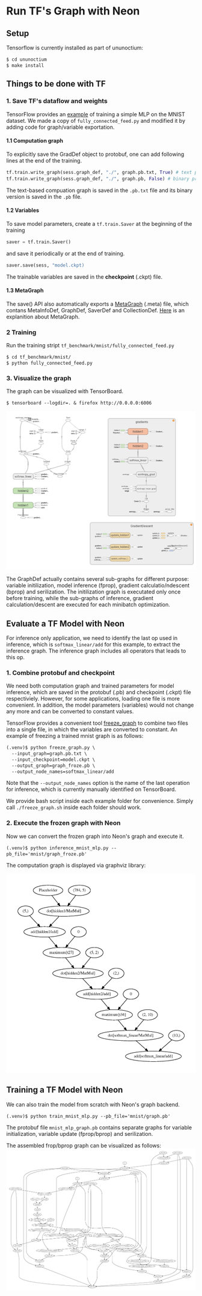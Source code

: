 # Run TF's Graph with Neon

## Setup

Tensorflow is currently installed as part of ununoctium:

```
$ cd ununoctium
$ make install
```

## Things to be done with TF

### 1. Save TF's dataflow and weights

TensorFlow provides an [example](https://github.com/tensorflow/tensorflow/tree/master/tensorflow/examples/tutorials/mnist) of training a simple MLP on the MNIST dataset. We made a copy of `fully_connected_feed.py` and modified it by adding code for graph/variable exportation.


#### 1.1 Computation graph

To explicitly save the GradDef object to protobuf, one can add following lines at the end of the training.

```python  
tf.train.write_graph(sess.graph_def, "./", graph.pb.txt, True) # text protobuf  
tf.train.write_graph(sess.graph_def, "./", graph.pb, False) # binary protobuf
```

The text-based compuation graph is saved in the `.pb.txt` file and its binary version is saved in the `.pb` file.

#### 1.2 Variables  

To save model parameters, create a `tf.train.Saver` at the beginning of the training

```python
saver = tf.train.Saver() 
```
and save it periodically or at the end of training.

```python
saver.save(sess, "model.ckpt)
```

The trainable variables are saved in the **checkpoint** (.ckpt) file.

#### 1.3 MetaGraph
The save() API also automatically exports a [MetaGraph](https://www.tensorflow.org/versions/r0.9/how_tos/meta_graph/index.html) (.meta) file, which contans MetaInfoDef, GraphDef, SaverDef and CollectionDef. 
[Here](http://stackoverflow.com/questions/36195454/what-is-the-tensorflow-checkpoint-meta-file#) is an explanition about MetaGraph.

### 2 Training

Run the training stript `tf_benchmark/mnist/fully_connected_feed.py`

```
$ cd tf_benchmark/mnist/
$ python fully_connected_feed.py
```
### 3. Visualize the graph

The graph can be visualized with TensorBoard.

```
$ tensorboard --logdir=. & firefox http://0.0.0.0:6006
```

![](figure/tensorboard.png)

The GraphDef actually contains several sub-graphs for different purpose: variable initilization, model inference (fprop), gradient calculatio/ndescent (bprop) and serilization. 
The initilization graph is executated only once before training, while the sub-graphs of inference, gradient calculation/descent are executed for each minibatch optimization. 


## Evaluate a TF Model with Neon

For inference only application, we need to identify the last op used in inference, which is `softmax_linear/add` for this example, to extract the inference graph. 
The inference graph includes all operators that leads to this op.

### 1. Combine protobuf and checkpoint

We need both computation graph and trained parameters for model inference, which are saved in the protobuf (.pb) and checkpoint (.ckpt) file respectiviely. 
However, for some applications, loading one file is more convenient.
In addition, the model parameters (variables) would not change any more and can be converted to constant values. 

TensorFlow provides a convenient tool [freeze_graph](https://github.com/tensorflow/tensorflow/blob/master/tensorflow/python/tools/freeze_graph.py) to combine two files into a single file, in which the variables are converted to constant. An example of freezing a trained mnist graph is as follows:

```
(.venv)$ python freeze_graph.py \
  --input_graph=graph.pb.txt \
  --input_checkpoint=model.ckpt \
  --output_graph=graph_froze.pb \
  --output_node_names=softmax_linear/add
```
Note that the `--output_node_names` option is the name of the last operation for inference, which is currently manually identified on TensorBoard. 

We provide bash script inside each example folder for convenience. 
Simply call `./freeze_graph.sh` inside each folder should work.

### 2. Execute the frozen graph with Neon

Now we can convert the frozen graph into Neon's graph and execute it.

```
(.venv)$ python inference_mnist_mlp.py --pb_file='mnist/graph_froze.pb'
``` 

The computation graph is displayed via graphviz library:

![](figure/mnist_mlp_inference.png)


## Training a TF Model with Neon

We can also train the model from scratch with Neon's graph backend.

```
(.venv)$ python train_mnist_mlp.py --pb_file='mnist/graph.pb'
```

The protobuf file `mnist_mlp_graph.pb` contains separate graphs for variable initialization, variable update (fprop/bprop) and serilization.

The assembled frop/bprop graph can be visualized as follows:
![](figure/mnist_mlp_train.png)
